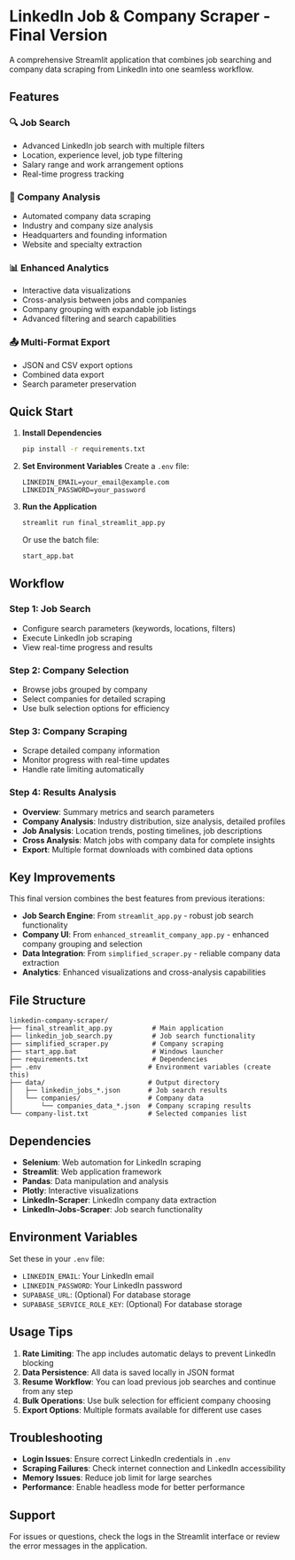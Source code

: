 # LinkedIn Job & Company Scraper - Final Version

A comprehensive Streamlit application that combines job searching and company data scraping from LinkedIn into one seamless workflow.

## Features

### 🔍 Job Search

- Advanced LinkedIn job search with multiple filters
- Location, experience level, job type filtering
- Salary range and work arrangement options
- Real-time progress tracking

### 🏢 Company Analysis

- Automated company data scraping
- Industry and company size analysis
- Headquarters and founding information
- Website and specialty extraction

### 📊 Enhanced Analytics

- Interactive data visualizations
- Cross-analysis between jobs and companies
- Company grouping with expandable job listings
- Advanced filtering and search capabilities

### 📤 Multi-Format Export

- JSON and CSV export options
- Combined data export
- Search parameter preservation

## Quick Start

1. **Install Dependencies**

   ```bash
   pip install -r requirements.txt
   ```

2. **Set Environment Variables**
   Create a `.env` file:

   ```
   LINKEDIN_EMAIL=your_email@example.com
   LINKEDIN_PASSWORD=your_password
   ```

3. **Run the Application**
   ```bash
   streamlit run final_streamlit_app.py
   ```
   Or use the batch file:
   ```bash
   start_app.bat
   ```

## Workflow

### Step 1: Job Search

- Configure search parameters (keywords, locations, filters)
- Execute LinkedIn job scraping
- View real-time progress and results

### Step 2: Company Selection

- Browse jobs grouped by company
- Select companies for detailed scraping
- Use bulk selection options for efficiency

### Step 3: Company Scraping

- Scrape detailed company information
- Monitor progress with real-time updates
- Handle rate limiting automatically

### Step 4: Results Analysis

- **Overview**: Summary metrics and search parameters
- **Company Analysis**: Industry distribution, size analysis, detailed profiles
- **Job Analysis**: Location trends, posting timelines, job descriptions
- **Cross Analysis**: Match jobs with company data for complete insights
- **Export**: Multiple format downloads with combined data options

## Key Improvements

This final version combines the best features from previous iterations:

- **Job Search Engine**: From `streamlit_app.py` - robust job search functionality
- **Company UI**: From `enhanced_streamlit_company_app.py` - enhanced company grouping and selection
- **Data Integration**: From `simplified_scraper.py` - reliable company data extraction
- **Analytics**: Enhanced visualizations and cross-analysis capabilities

## File Structure

```
linkedin-company-scraper/
├── final_streamlit_app.py          # Main application
├── linkedin_job_search.py          # Job search functionality
├── simplified_scraper.py           # Company scraping
├── start_app.bat                   # Windows launcher
├── requirements.txt                # Dependencies
├── .env                           # Environment variables (create this)
├── data/                          # Output directory
│   ├── linkedin_jobs_*.json       # Job search results
│   └── companies/                 # Company data
│       └── companies_data_*.json  # Company scraping results
└── company-list.txt               # Selected companies list
```

## Dependencies

- **Selenium**: Web automation for LinkedIn scraping
- **Streamlit**: Web application framework
- **Pandas**: Data manipulation and analysis
- **Plotly**: Interactive visualizations
- **LinkedIn-Scraper**: LinkedIn company data extraction
- **LinkedIn-Jobs-Scraper**: Job search functionality

## Environment Variables

Set these in your `.env` file:

- `LINKEDIN_EMAIL`: Your LinkedIn email
- `LINKEDIN_PASSWORD`: Your LinkedIn password
- `SUPABASE_URL`: (Optional) For database storage
- `SUPABASE_SERVICE_ROLE_KEY`: (Optional) For database storage

## Usage Tips

1. **Rate Limiting**: The app includes automatic delays to prevent LinkedIn blocking
2. **Data Persistence**: All data is saved locally in JSON format
3. **Resume Workflow**: You can load previous job searches and continue from any step
4. **Bulk Operations**: Use bulk selection for efficient company choosing
5. **Export Options**: Multiple formats available for different use cases

## Troubleshooting

- **Login Issues**: Ensure correct LinkedIn credentials in `.env`
- **Scraping Failures**: Check internet connection and LinkedIn accessibility
- **Memory Issues**: Reduce job limit for large searches
- **Performance**: Enable headless mode for better performance

## Support

For issues or questions, check the logs in the Streamlit interface or review the error messages in the application.
